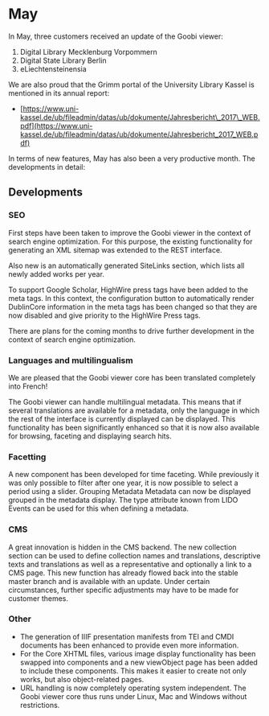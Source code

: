 # May

In May, three customers received an update of the Goobi viewer: 

1. Digital Library Mecklenburg Vorpommern 
2. Digital State Library Berlin 
3. eLiechtensteinensia 

We are also proud that the Grimm portal of the University Library Kassel is mentioned in its annual report: 

* [https://www.uni-kassel.de/ub/fileadmin/datas/ub/dokumente/Jahresbericht\_2017\_WEB.pdf](https://www.uni-kassel.de/ub/fileadmin/datas/ub/dokumente/Jahresbericht_2017_WEB.pdf) 

In terms of new features, May has also been a very productive month. The developments in detail: 

## Developments 

### SEO 

First steps have been taken to improve the Goobi viewer in the context of search engine optimization. For this purpose, the existing functionality for generating an XML sitemap was extended to the REST interface. 

Also new is an automatically generated SiteLinks section, which lists all newly added works per year. 

To support Google Scholar, HighWire press tags have been added to the meta tags. In this context, the configuration button to automatically render DublinCore information in the meta tags has been changed so that they are now disabled and give priority to the HighWire Press tags. 

There are plans for the coming months to drive further development in the context of search engine optimization. 

### Languages and multilingualism 

We are pleased that the Goobi viewer core has been translated completely into French! 

The Goobi viewer can handle multilingual metadata. This means that if several translations are available for a metadata, only the language in which the rest of the interface is currently displayed can be displayed. This functionality has been significantly enhanced so that it is now also available for browsing, faceting and displaying search hits. 

### Facetting 

A new component has been developed for time faceting. While previously it was only possible to filter after one year, it is now possible to select a period using a slider. Grouping Metadata Metadata can now be displayed grouped in the metadata display. The type attribute known from LIDO Events can be used for this when defining a metadata. 

### CMS 

A great innovation is hidden in the CMS backend. The new collection section can be used to define collection names and translations, descriptive texts and translations as well as a representative and optionally a link to a CMS page. This new function has already flowed back into the stable master branch and is available with an update. Under certain circumstances, further specific adjustments may have to be made for customer themes. 

### Other 

* The generation of IIIF presentation manifests from TEI and CMDI documents has been enhanced to provide even more information. 
* For the Core XHTML files, various image display functionality has been swapped into components and a new viewObject page has been added to include these components. This makes it easier to create not only works, but also object-related pages. 
* URL handling is now completely operating system independent. The Goobi viewer core thus runs under Linux, Mac and Windows without restrictions.

